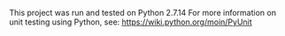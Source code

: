 This project was run and tested on Python 2.7.14
For more information on unit testing using Python, see: https://wiki.python.org/moin/PyUnit
